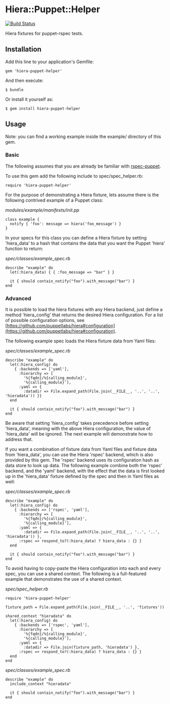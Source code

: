 # Hiera::Puppet::Helper

[![Build Status](https://travis-ci.org/mthibaut/hiera-puppet-helper.png?branch=master)](https://travis-ci.org/mthibaut/hiera-puppet-helper)

Hiera fixtures for puppet-rspec tests.

## Installation

Add this line to your application's Gemfile:

    gem 'hiera-puppet-helper'

And then execute:

    $ bundle

Or install it yourself as:

    $ gem install hiera-puppet-helper

## Usage

Note: you can find a working example inside the example/ directory of this gem.

### Basic

The following assumes that you are already be familiar with
[rspec-puppet](https://github.com/rodjek/rspec-puppet/).

To use this gem add the following include to spec/spec\_helper.rb:

    require 'hiera-puppet-helper'

For the purpose of demonstrating a Hiera fixture, lets assume there is the
following contrived example of a Puppet class:

  _modules/example/manifests/init.pp_

    class example {
      notify { 'foo': message => hiera('foo_message') }
    }

In your specs for this class you can define a Hiera fixture by setting
'hiera\_data' to a hash that contains the data that you want the Puppet
'hiera' function to return:

  _spec/classes/example\_spec.rb_

    describe "example" do
      let(:hiera_data) { { :foo_message => "bar" } }

      it { should contain_notify("foo").with_message("bar") }
    end

### Advanced

It is possible to load the hiera fixtures with any Hiera backend, just define
a method 'hiera\_config' that returns the desired Hiera configuration. For a
list of possible configuration options, see
[https://github.com/puppetlabs/hiera#configuration](https://github.com/puppetlabs/hiera#configuration).

The following example spec loads the Hiera fixture data from Yaml files:

  _spec/classes/example\_spec.rb_

    describe "example" do
      let(:hiera_config) do
        { :backends => ['yaml'],
          :hierarchy => [
            '%{fqdn}/%{calling_module}',
            '%{calling_module}'],
          :yaml => {
            :datadir => File.expand_path(File.join(__FILE__, '..', '..', 'hieradata')) }}
      end

      it { should contain_notify("foo").with_message("bar") }
    end

Be aware that setting 'hiera\_config' takes precedence before setting
'hiera\_data', meaning with the above Hiera configuration, the value of
'hiera\_data' will be ignored. The next example will demonstrate how to address
that.

If you want a combination of fixture data from Yaml files and fixture data from
'hiera\_data', you can use the Hiera 'rspec' backend, which is also provided
by this gem. The 'rspec' backend uses its configuration hash as data store to
look up data. The following example combine both the 'rspec' backend, and the
'yaml' backend, with the effect that the data is first looked up in the
'hiera\_data' fixture defined by the spec and then in Yaml files as well:

  _spec/classes/example\_spec.rb_

    describe "example" do
      let(:hiera_config) do
        { :backends => ['rspec', 'yaml'],
          :hierarchy => [
            '%{fqdn}/%{calling_module}',
            '%{calling_module}'],
          :yaml => {
            :datadir => File.expand_path(File.join(__FILE__, '..', '..', 'hieradata')) },
          :rspec => respond_to?(:hiera_data) ? hiera_data : {} }
      end

      it { should contain_notify("foo").with_message("bar") }
    end

To avoid having to copy-paste the Hiera configuration into each and every spec,
you can use a shared context. The following is a full-featured example that
demonstrates the use of a shared context.

  _spec/spec\_helper.rb_

    require 'hiera-puppet-helper'

    fixture_path = File.expand_path(File.join(__FILE__, '..', 'fixtures'))

    shared_context "hieradata" do
      let(:hiera_config) do
        { :backends => ['rspec', 'yaml'],
          :hierarchy => [
            '%{fqdn}/%{calling_module}',
            '%{calling_module}'],
          :yaml => {
            :datadir => File.join(fixture_path, 'hieradata') },
          :rspec => respond_to?(:hiera_data) ? hiera_data : {} }
      end
    end

  _spec/classes/example\_spec.rb_

    describe "example" do
      include_context "hieradata"

      it { should contain_notify("foo").with_message("bar") }
    end
